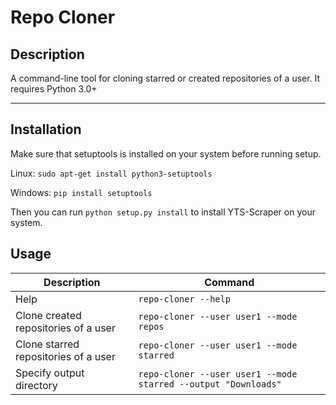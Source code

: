 # Repo Cloner

## Description
A command-line tool for cloning starred or created repositories of a user.
It requires Python 3.0+

---

## Installation
Make sure that setuptools is installed on your system before running setup.

Linux:
`sudo apt-get install python3-setuptools`

Windows:
`pip install setuptools`

Then you can run `python setup.py install` to install YTS-Scraper on your system.

## Usage

| Description                                               | Command                                                                     |
|-----------------------------------------------------------|-----------------------------------------------------------------------------|
| Help                                                      | `repo-cloner --help`                                                    |
| Clone created repositories of a user                      | `repo-cloner --user user1 --mode repos`                                 |
| Clone starred repositories of a user                      | `repo-cloner --user user1 --mode starred`                                 |
| Specify output directory                                  | `repo-cloner --user user1 --mode starred --output "Downloads"`            |